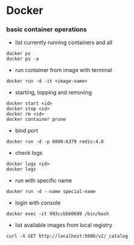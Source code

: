 # Docker
### basic container operations
* list currently running containers and all
```
docker ps
docker ps -a
```
* run container from image with terminal
```
docker run -d -it <image-name>
```
* starting, topping and removing
```
docker start <id>
docker stop <id>
docker rm <id>
docker container prune
```
* bind port
```
docker run -d -p 6000:6379 redis:4.0
```
* check logs
```
docker logs <id>
docker logs
```
* run with specific name
```
docker run -d --name special-name
```
* login with console
```
docker exec -it 993ccbbb0689 /bin/bash
```

* list available images from local registry
```
curl -X GET http://localhost:5000/v2/_catalog
```
